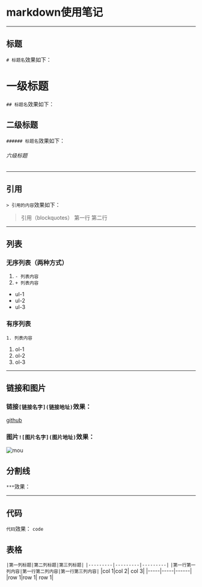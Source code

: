 # markdown使用笔记
***
## 标题
`# 标题名`效果如下：
# 一级标题
`## 标题名`效果如下：
## 二级标题
`###### 标题名`效果如下：
###### 六级标题
***
## 引用
`> 引用的内容`效果如下：
> 引用（blockquotes）
> 第一行
第二行
***
## 列表
### 无序列表（两种方式）
1. `- 列表内容`
2. `+ 列表内容`
- ul-1
- ul-2
- ul-3
### 有序列表
`1. 列表内容`
1. ol-1
2. ol-2
3. ol-3
***
## 链接和图片
### 链接`[链接名字](链接地址)`效果：
[github](http://github.com)
### 图片`![图片名字](图片地址)`效果：
![mou](http://mouapp.com/Mou_128.png)
## 分割线
`***`效果：
***
## 代码
``代码``效果：
`code`
## 表格
`|第一列标题|第二列标题|第三列标题|`
`|---------|---------|---------|`
`|第一行第一列内容|第一行第二列内容|第一行第三列内容|`
|col 1|col 2| col 3|
|-----|-----|------|
|row 1|row 1| row 1|
